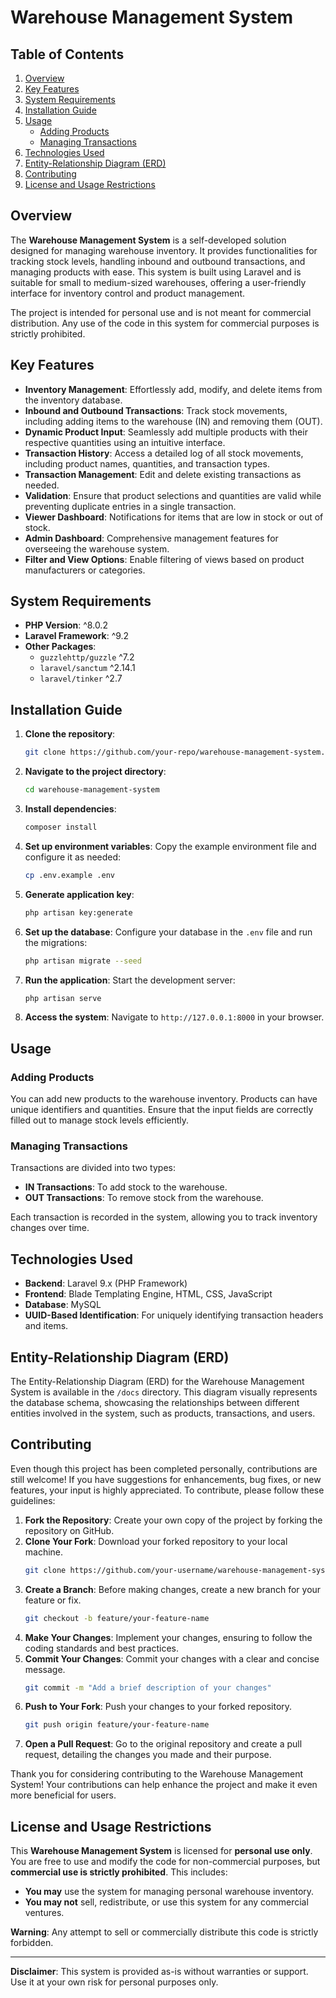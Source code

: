 # Warehouse Management System

## Table of Contents

1. [Overview](#overview)
2. [Key Features](#key-features)
3. [System Requirements](#system-requirements)
4. [Installation Guide](#installation-guide)
5. [Usage](#usage)
   - [Adding Products](#adding-products)
   - [Managing Transactions](#managing-transactions)
6. [Technologies Used](#technologies-used)
7. [Entity-Relationship Diagram (ERD)](#entity-relationship-diagram-erd)
8. [Contributing](#contributing)
9. [License and Usage Restrictions](#license-and-usage-restrictions)

## Overview

The **Warehouse Management System** is a self-developed solution designed for managing warehouse inventory. It provides functionalities for tracking stock levels, handling inbound and outbound transactions, and managing products with ease. This system is built using Laravel and is suitable for small to medium-sized warehouses, offering a user-friendly interface for inventory control and product management.

The project is intended for personal use and is not meant for commercial distribution. Any use of the code in this system for commercial purposes is strictly prohibited.

## Key Features

- **Inventory Management**: Effortlessly add, modify, and delete items from the inventory database.
- **Inbound and Outbound Transactions**: Track stock movements, including adding items to the warehouse (IN) and removing them (OUT).
- **Dynamic Product Input**: Seamlessly add multiple products with their respective quantities using an intuitive interface.
- **Transaction History**: Access a detailed log of all stock movements, including product names, quantities, and transaction types.
- **Transaction Management**: Edit and delete existing transactions as needed.
- **Validation**: Ensure that product selections and quantities are valid while preventing duplicate entries in a single transaction.
- **Viewer Dashboard**: Notifications for items that are low in stock or out of stock.
- **Admin Dashboard**: Comprehensive management features for overseeing the warehouse system.
- **Filter and View Options**: Enable filtering of views based on product manufacturers or categories. 

## System Requirements

- **PHP Version**: ^8.0.2
- **Laravel Framework**: ^9.2
- **Other Packages**:
  - `guzzlehttp/guzzle` ^7.2
  - `laravel/sanctum` ^2.14.1
  - `laravel/tinker` ^2.7

## Installation Guide

1. **Clone the repository**:
   ```bash
   git clone https://github.com/your-repo/warehouse-management-system.git
   ```

2. **Navigate to the project directory**:
   ```bash
   cd warehouse-management-system
   ```

3. **Install dependencies**:
   ```bash
   composer install
   ```

4. **Set up environment variables**:
   Copy the example environment file and configure it as needed:
   ```bash
   cp .env.example .env
   ```

5. **Generate application key**:
   ```bash
   php artisan key:generate
   ```

6. **Set up the database**:
   Configure your database in the `.env` file and run the migrations:
   ```bash
   php artisan migrate --seed
   ```

7. **Run the application**:
   Start the development server:
   ```bash
   php artisan serve
   ```

8. **Access the system**:
   Navigate to `http://127.0.0.1:8000` in your browser.

## Usage

### Adding Products
You can add new products to the warehouse inventory. Products can have unique identifiers and quantities. Ensure that the input fields are correctly filled out to manage stock levels efficiently.

### Managing Transactions
Transactions are divided into two types:
- **IN Transactions**: To add stock to the warehouse.
- **OUT Transactions**: To remove stock from the warehouse.

Each transaction is recorded in the system, allowing you to track inventory changes over time.

## Technologies Used

- **Backend**: Laravel 9.x (PHP Framework)
- **Frontend**: Blade Templating Engine, HTML, CSS, JavaScript
- **Database**: MySQL 
- **UUID-Based Identification**: For uniquely identifying transaction headers and items. 

## Entity-Relationship Diagram (ERD)
The Entity-Relationship Diagram (ERD) for the Warehouse Management System is available in the `/docs` directory. This diagram visually represents the database schema, showcasing the relationships between different entities involved in the system, such as products, transactions, and users.

## Contributing
Even though this project has been completed personally, contributions are still welcome! If you have suggestions for enhancements, bug fixes, or new features, your input is highly appreciated. To contribute, please follow these guidelines:

1. **Fork the Repository**: Create your own copy of the project by forking the repository on GitHub.
2. **Clone Your Fork**: Download your forked repository to your local machine.
   ```bash
   git clone https://github.com/your-username/warehouse-management-system.git
   ```
3. **Create a Branch**: Before making changes, create a new branch for your feature or fix.
   ```bash
   git checkout -b feature/your-feature-name
   ```
4. **Make Your Changes**: Implement your changes, ensuring to follow the coding standards and best practices.
5. **Commit Your Changes**: Commit your changes with a clear and concise message.
   ```bash
   git commit -m "Add a brief description of your changes"
   ```
6. **Push to Your Fork**: Push your changes to your forked repository.
   ```bash
   git push origin feature/your-feature-name
   ```
7. **Open a Pull Request**: Go to the original repository and create a pull request, detailing the changes you made and their purpose.

Thank you for considering contributing to the Warehouse Management System! Your contributions can help enhance the project and make it even more beneficial for users.

## License and Usage Restrictions

This **Warehouse Management System** is licensed for **personal use only**. You are free to use and modify the code for non-commercial purposes, but **commercial use is strictly prohibited**. This includes:

- **You may** use the system for managing personal warehouse inventory.
- **You may not** sell, redistribute, or use this system for any commercial ventures.

**Warning**: Any attempt to sell or commercially distribute this code is strictly forbidden.

---

**Disclaimer**: This system is provided as-is without warranties or support. Use it at your own risk for personal purposes only.